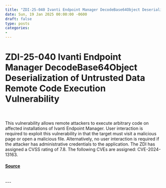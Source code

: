 ```yaml
---
title: "ZDI-25-040 Ivanti Endpoint Manager DecodeBase64Object Deserialization of Untrusted Data Remote Code Execution Vulnerability"
date: Sun, 19 Jan 2025 00:00:00 -0600
draft: false
type: posts
categories: 
- 
---
```

# ZDI-25-040 Ivanti Endpoint Manager DecodeBase64Object Deserialization of Untrusted Data Remote Code Execution Vulnerability

<br/>

<br/>
This vulnerability allows remote attackers to execute arbitrary code on affected installations of Ivanti Endpoint Manager. User interaction is required to exploit this vulnerability in that the target must visit a malicious page or open a malicious file. Alternatively, no user interaction is required if the attacker has administrative credentials to the application. The ZDI has assigned a CVSS rating of 7.8. The following CVEs are assigned: CVE-2024-13163.

#### [Source](http://www.zerodayinitiative.com/advisories/ZDI-25-040/)

<br/>
---
